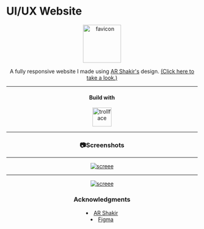 # UI/UX Website

<div align="center">
  <a href="https://github.com/tarikbzcoglu/gpt3-landingPage-ui-ux">
  <img src="https://i.ibb.co/QMStvWx/ai.png" height="100px" alt="favicon" border="0" />
  </a>

  <p align="center">
  A fully responsive website I made using <a href="https://www.arshakir.com/">AR Shakir's</a> design.
  <a href="https://gpt3-landingpage-ui-ux.netlify.app/">(Click here to take a look.)</a>
  <hr/>
  <h4 align="center">Build with</h4>
   <img src="https://cdn.icon-icons.com/icons2/2699/PNG/512/reactjs_logo_icon_170805.png" height="50px" alt="trollface" border="0" />
   <hr/>
  </p>
  <h3>📷Screenshots</h3>
  <hr/>
  
<a href=""><img src="https://i.ibb.co/pr2wBSt/1.jpg" alt="screee" border="0" /></a>
<hr/>
<a href=""><img src="https://i.ibb.co/m0zSKgf/2.jpg" alt="screee" border="0" /></a>

<br>
<h3>Acknowledgments</h3>
<li><a href="https://www.arshakir.com/">AR Shakir</a></li>
<li><a href="https://www.figma.com/file/lz9lLpFHMxHm2odnwM3R0z/gpt3?node-id=0%3A1&t=0t6p8BDGmKmeTUci-0">Figma</a></li>
</div>
